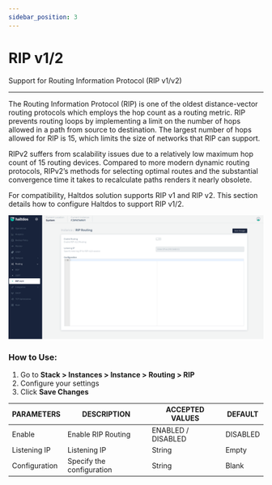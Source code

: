 ```yaml
---
sidebar_position: 3
---
```


# RIP v1/2

Support for Routing Information Protocol (RIP v1/v2)

---

The Routing Information Protocol (RIP) is one of the oldest distance-vector routing protocols which employs the hop count as a routing metric. RIP prevents routing loops by implementing a limit on the number of hops allowed in a path from source to destination. The largest number of hops allowed for RIP is 15, which limits the size of networks that RIP can support.

RIPv2 suffers from scalability issues due to a relatively low maximum hop count of 15 routing devices. Compared to more modern dynamic routing protocols, RIPv2’s methods for selecting optimal routes and the substantial convergence time it takes to recalculate paths renders it nearly obsolete.

For compatibility, Haltdos solution supports RIP v1 and RIP v2. This section details how to configure Haltdos to support RIP v1/2.

![rip](/img/platform/v7/docs/ripp.png)

### How to Use:

1. Go to **Stack > Instances > Instance > Routing > RIP**
2. Configure your settings
3. Click **Save Changes**

| PARAMETERS    | DESCRIPTION               | ACCEPTED VALUES    | DEFAULT  |
|---------------|---------------------------|--------------------|----------|
| Enable        | Enable RIP Routing        | ENABLED / DISABLED | DISABLED |
| Listening IP  | Listening IP              | String             | Empty    |
| Configuration | Specify the configuration | String             | Blank    |

